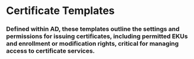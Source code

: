 # Certificate Templates

### Defined within AD, these templates outline the settings and permissions for issuing certificates, including permitted EKUs and enrollment or modification rights, critical for managing access to certificate services.
